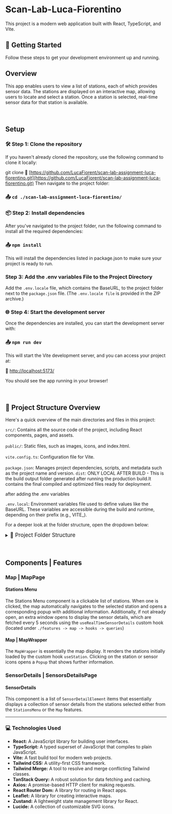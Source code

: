# Scan-Lab-Luca-Fiorentino

This project is a modern web application built with React, TypeScript, and Vite.

## 🚀 Getting Started

Follow these steps to get your development environment up and running.

## Overview

This app enables users to view a list of stations, each of which provides sensor data. The stations are displayed on an interactive map, allowing users to locate and select a station. Once a station is selected, real-time sensor data for that station is available.
</br>
</br>
</br>

## Setup

### 🛠️ Step 1: Clone the repository

If you haven't already cloned the repository, use the following command to clone it locally:

git clone 🔗 [https://github.com/LucaFiorent/scan-lab-assignment-luca-fiorentino.git](https://github.com/LucaFiorent/scan-lab-assignment-luca-fiorentino.git)
Then navigate to the project folder:

### 📤 `cd ./scan-lab-assignment-luca-fiorentino/`

### 📦 Step 2: Install dependencies

After you've navigated to the project folder, run the following command to install all the required dependencies:

### 📤 `npm install`

This will install the dependencies listed in package.json to make sure your project is ready to run.

### Step 3: Add the .env variables File to the Project Directory

Add the `.env.locale` file, which contains the BaseURL, to the project folder next to the `package.json` file. (The `.env.locale file` is provided in the ZIP archive.)

### 🌐 Step 4: Start the development server

Once the dependencies are installed, you can start the development server with:

### 📤 `npm run dev`

This will start the Vite development server, and you can access your project at:

🔗 [http://localhost:5173/](http://localhost:5173/)

You should see the app running in your browser!
</br>
</br>
</br>

## 📁 Project Structure Overview

Here's a quick overview of the main directories and files in this project:

`src/`: Contains all the source code of the project, including React components, pages, and assets.</br></br>
`public/`: Static files, such as images, icons, and index.html.</br></br>
`vite.config.ts`: Configuration file for Vite.</br></br>
`package.json`: Manages project dependencies, scripts, and metadata such as the project name and version.
`dist`: ONLY LOCAL AFTER BUILD - This is the build output folder generated after running the production build.It contains the final compiled and optimized files ready for deployment.

after adding the .env variables

`.env.local`: Environment variables file used to define values like the BaseURL. These variables are accessible during the build and runtime, depending on their prefix (e.g., VITE\_).

For a deeper look at the folder structure, open the dropdown below:

<details><summary><span style="font-size: 1.2em;">📁 Project Folder Structure</span></summary>
<pre>
src/
├── api/  -  // api calls orgnanized by service / route
│   ├── sensors/
│   │   └── sensors.api.ts
│   ├── stations/
│   │   └── station.api.ts 
│   └── api.ts  -  // aggregator
│
├── app/
│   ├── App.tsx
│   └── PageLayout.tsx
│
├── assets/  -  // all the assets used by the app
│   ├── images/
│   │    └── ...  -  // space for images
│   └── ...  -  // space for other assets 
│ 
├── axiosInstance/  -  // axios configuration
│   ├── index.ts
│   └── constants.ts
│
├── components/ 
│   └── ui/ 
│       └── ...  -  // reusable ui elements used across multiple parts of the app
│
├── features/
│   ├── map/
│   │   ├── components/  -  // here are the components used from the map feature
│   │   ├── hooks/  -  // here are the custom hooks of the map feature defined
│   │   ├── pages/
│   │   │   ├── MapPage/ 
│   │   │   └── ...  -  // space for other pages
│   │   │ 
│   │   ├── types/  -  // here are the map feature types defined
│   │   └── utils/  -  // here are the utils functions of the map feature defined
│   │ 
│   └── sensorDetailsPage/
│       ├── components/  -  // here are the components used from the sensorDetailsPage feature
│       ├── hooks/  -  // here are the custom hooks of the sensorDetailsPage feature defined
│       ├── pages/
│       │   ├── SensorsDetailsPage/
│       │   └── ...  -  // space for other pages
│       │ 
│       ├── types/  -  // here are the sensorDetailsPage feature types defined
│       └── utils/  -  // here are the utils functions of the sensorDetailsPage feature defined
│
├── react-query/  -  // react query configuration & setup
│   └── queryClient.ts 
│
├── stores/
│   ├── types/  -  // here are the types of the stores defined
│   ├── stationStore.ts
│   ├── toastStore.ts 
│   └── windowRefStore.ts 
│ 
└── types/  -  // here are the global types defined 
    └── global.types.ts

</pre>
</details>
</br>
</br>

## Components | Features

### Map | MapPage

#### Stations Menu

The Stations Menu component is a clickable list of stations. When one is clicked, the map automatically navigates to the selected station and opens a corresponding popup with additional information. Additionally, if not already open, an extra window opens to display the sensor details, which are fetched every 5 seconds using the `useRealTimeSensorDetails` custom hook (located under `./features -> map -> hooks -> queries`)

#### Map | MapWrapper

The `MapWrapper` is essentially the map display. It renders the stations initially loaded by the custom hook `useStation`.
Clicking on the station or sensor icons opens a `Popup` that shows further information.

### SensorDetails | SensorsDetailsPage

#### SensorDetails

This component is a list of `SensorDetailElement` items that essentially displays a collection of sensor details from the stations selected either from the `StationsMenu` or the `Map` features.

---

### 💻 Technologies Used

- **React:** A JavaScript library for building user interfaces.
- **TypeScript:** A typed superset of JavaScript that compiles to plain JavaScript.
- **Vite:** A fast build tool for modern web projects.
- **Tailwind CSS:** A utility-first CSS framework.
- **Tailwind Merge:** A tool to resolve and merge conflicting Tailwind classes.
- **TanStack Query:** A robust solution for data fetching and caching.
- **Axios:** A promise-based HTTP client for making requests.
- **React Router Dom:** A library for routing in React apps.
- **Leaflet:** A library for creating interactive maps.
- **Zustand:** A lightweight state management library for React.
- **Lucide:** A collection of customizable SVG icons.
